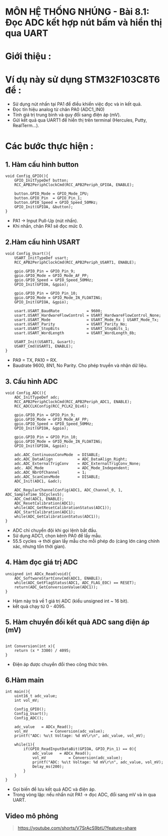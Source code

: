 # MÔN HỆ THỐNG NHÚNG - Bài 8.1: Đọc ADC kết hợp nút bấm  và hiển thị qua UART
# Giới thiệu :
# Ví dụ này sử dụng STM32F103C8T6 để :
- Sử dụng nút nhấn tại PA1 để điều khiển việc đọc và in kết quả.
- Đọc tín hiệu analog từ chân PA0 (ADC1_IN0)
- Tính giá trị trung bình và quy đổi sang điện áp (mV).
- Gửi kết quả qua UART1 để hiển thị trên terminal (Hercules, Putty, RealTerm...).

# Các bước thực hiện : 

## 1. Hàm cấu hình button 
``` 
void Config_GPIO(){
	GPIO_InitTypeDef button;
	RCC_APB2PeriphClockCmd(RCC_APB2Periph_GPIOA, ENABLE);
	
	button.GPIO_Mode = GPIO_Mode_IPU;
	button.GPIO_Pin  = GPIO_Pin_1;
	button.GPI0_Speed = GPIO_Speed_50MHz;
	GPIO_Init(GPIOA, &button);
}
```
- PA1 → Input Pull-Up (nút nhấn).
- Khi nhấn, chân PA1 sẽ đọc mức 0.
## 2.Hàm cấu hình USART
``` 
void Config_Usart(){
	USART_InitTypeDef usart;
	RCC_APB2PeriphClockCmd(RCC_APB2Periph_USART1, ENABLE);

    gpio.GPIO_Pin = GPIO_Pin_9;
    gpio.GPIO_Mode = GPIO_Mode_AF_PP;
    gpio.GPIO_Speed = GPIO_Speed_50MHz;
    GPIO_Init(GPIOA, &gpio);

    gpio.GPIO_Pin = GPIO_Pin_10;
    gpio.GPIO_Mode = GPIO_Mode_IN_FLOATING;
    GPIO_Init(GPIOA, &gpio);

	usart.USART_BaudRate 			= 9600;
	usart.USART_HardwareFlowControl	= USART_HardwareFlowControl_None;
	usart.USART_Mode				= USART_Mode_Rx | USART_Mode_Tx;
	usart.USART_Parity				= USART_Parity_No;
	usart.USART_StopBits			= USART_StopBits_1;
	usart.USART_WordLength			= USART_WordLength_8b;
	
	USART_Init(USART1, &usart);
	USART_Cmd(USART1, ENABLE);
}
```
- PA9 = TX, PA10 = RX.
- Baudrate 9600, 8N1, No Parity. Cho phép truyền và nhận dữ liệu.

## 3. Cấu hình ADC 
```
void Config_ADC(){
	ADC_InitTypeDef adc;
	RCC_APB2PeriphClockCmd(RCC_APB2Periph_ADC1, ENABLE);
	RCC_ADCCLKConfig(RCC_PCLK2_Div6);

    gpio.GPIO_Pin = GPIO_Pin_9;
    gpio.GPIO_Mode = GPIO_Mode_AF_PP;
    gpio.GPIO_Speed = GPIO_Speed_50MHz;
    GPIO_Init(GPIOA, &gpio);

    gpio.GPIO_Pin = GPIO_Pin_10;
    gpio.GPIO_Mode = GPIO_Mode_IN_FLOATING;
    GPIO_Init(GPIOA, &gpio);
	
	adc.ADC_ContinuousConvMode	= DISABLE;
	adc.ADC_DataAlign           = ADC_DataAlign_Right; 
	adc.ADC_ExternalTrigConv    = ADC_ExternalTrigConv_None;
    adc. ADC_Mode			    = ADC_Mode_Independent;
	adc.ADC_NbrOfChannel		= 1;				
	adc.ADC_ScanConvMode		= DISABLE;
	ADC_Init(ADC1, &adc);
	
	ADC_RegularChannelConfig(ADC1, ADC_Channel_0, 1, ADC_SampleTime_55Cycles5);  
	ADC_Cmd(ADC1, ENABLE);
	ADC_ResetCalibration(ADC1); 
	while(ADC_GetResetCalibrationStatus(ADC1)); 
	ADC_StartCalibration(ADC1); 
	while(ADC_GetCalibrationStatus(ADC1)); 
}
```
- ADC chỉ chuyển đội khi gọi lệnh bắt đầu.
- Sử dụng ADC1, chọn kênh PA0 để lấy mẫu.
- 55.5 cycles → thời gian lấy mẫu cho mỗi phép đo (càng lớn càng chính xác, nhưng tốn thời gian).
## 4. Hàm đọc giá trị ADC 
```
unsigned int ADCx_Read(void){ 
	ADC_SoftwareStartConvCmd(ADC1, ENABLE); 
	while(ADC_GetFlagStatus(ADC1, ADC_FLAG_EOC) == RESET);  
	return(ADC_GetConversionValue(ADC1)); 
} 
``` 
- Hàm này trả về 1 giá trị ADC (kiểu unsigned int ~ 16 bit).
- kết quả chạy từ 0 - 4095.

## 5. Hàm  chuyển đổi kết quả ADC sang điện áp (mV)
```

int Conversion(int x){
	return (x * 3300) / 4095;
}
``` 
- Điện áp được chuyển đổi theo công thức trên.
## 6.Hàm main
``` 
int main(){
	uint16_t adc_value;
	int vol_mV;
	
	Config_GPIO();
	Config_Usart();
	Config_ADC();
	
	adc_value 	= ADCx_Read();
	vol_mV 			= Conversion(adc_value);
	printf("ADC: %u\t Voltage: %d mV\r\n", adc_value, vol_mV);
	
	while(1){
		if(GPIO_ReadInputDataBit(GPIOA, GPIO_Pin_1) == 0){
			adc_value 	= ADCx_Read();
			vol_mV 			= Conversion(adc_value);
			printf("ADC: %u\t Voltage: %d mV\r\n", adc_value, vol_mV);
			Delay_ms(200);
		}
	}
}
```
- Gọi biến để lưu kết quả ADC và điện áp.
- Trong vòng lặp: nếu nhấn nút PA1 → đọc ADC, đổi sang mV và in qua UART.
## Video mô phỏng
> https://youtube.com/shorts/V7SrAcS9btU?feature=share